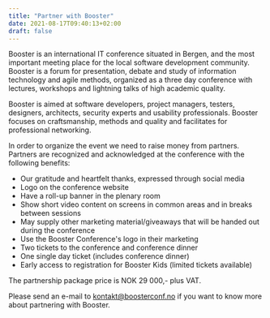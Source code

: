 ```yaml
---
title: "Partner with Booster"
date: 2021-08-17T09:40:13+02:00
draft: false
---
```


Booster is an international IT conference situated in Bergen, and the most important meeting place for the local software development community. Booster is a forum for presentation, debate and study of information technology and agile methods, organized as a three day conference with lectures, workshops and lightning talks of high academic quality.

Booster is aimed at software developers, project managers, testers, designers, architects, security experts and usability professionals. Booster focuses on craftsmanship, methods and quality and facilitates for professional networking.

In order to organize the event we need to raise money from partners. Partners are recognized and acknowledged at the conference with the following benefits:

* Our gratitude and heartfelt thanks, expressed through social media
* Logo on the conference website
* Have a roll-up banner in the plenary room
* Show short video content on screens in common areas and in breaks between sessions
* May supply other marketing material/giveaways that will be handed out during the conference
* Use the Booster Conference's logo in their marketing
* Two tickets to the conference and conference dinner
* One single day ticket (includes conference dinner)
* Early access to registration for Booster Kids (limited tickets available)

  
The partnership package price is NOK 29 000,- plus VAT.

Please send an e-mail to [kontakt@boosterconf.no](mailto:kontakt@boosterconf.no) if you want to know more about partnering with Booster.